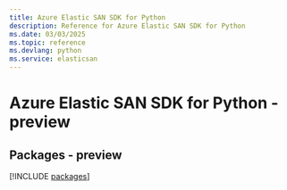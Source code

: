 ```yaml
---
title: Azure Elastic SAN SDK for Python
description: Reference for Azure Elastic SAN SDK for Python
ms.date: 03/03/2025
ms.topic: reference
ms.devlang: python
ms.service: elasticsan
---
```

# Azure Elastic SAN SDK for Python - preview
## Packages - preview
[!INCLUDE [packages](elastic-san-index.md)]
